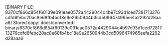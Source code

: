 [BINARY FILE: 8370cf866d854f60139e091eae0572a4429044c4b97c93d1ced7281713276cdfd8febc20ac8e68fb4bc18e9e2650944b3cd5096474965eefa2292d28aaa6]
Stored copy: docs/converted-binary/8370cf866d854f60139e091eae0572a4429044c4b97c93d1ced7281713276cdfd8febc20ac8e68fb4bc18e9e2650944b3cd5096474965eefa2292d28aaa6
